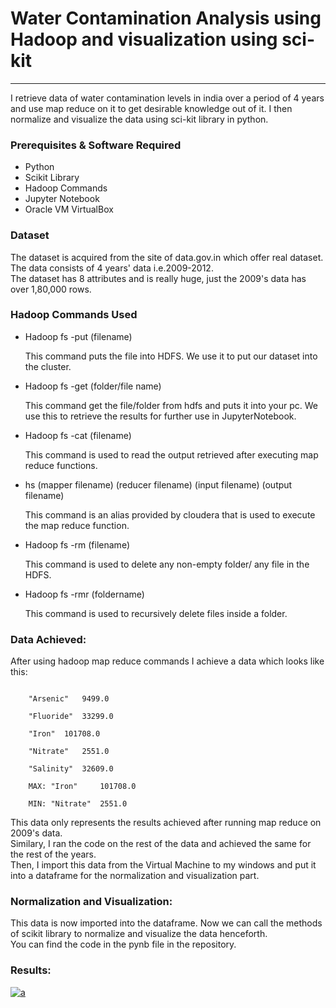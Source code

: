 <!DOCTYPE HTML>
<html>
<body>

<h1> Water Contamination Analysis using Hadoop and visualization using sci-kit</h1>
<hr>
<p> I retrieve data of water contamination levels in india over a period of 4 years and use map reduce on it to get desirable knowledge out of it. I then normalize and visualize the data using sci-kit library in python.</p>

<h3>Prerequisites & Software Required</h3>
<p>
<ul style="list-style-type:disc">
    <li>Python</li>
    <li>Scikit Library</li>
    <li>Hadoop Commands</li>
    <li>Jupyter Notebook</li>
    <li>Oracle VM VirtualBox</li>
</ul>
</p>

<h3>Dataset</h3>

<p>The dataset is acquired from the site of data.gov.in which offer real dataset. 
<br>The data consists of 4 years' data i.e.2009-2012. 
<br>The dataset has 8 attributes and is really huge, just the 2009's data has over 1,80,000 rows.
</p>


<h3>Hadoop Commands Used</h3>
<ul style="list-style-type:disc">
    <li>Hadoop fs -put (filename)</li>
        <p>This command puts the file into HDFS. We use it to put our dataset into the cluster.</p>
    <li>Hadoop fs -get (folder/file name)</li>
        <p> This command get the file/folder from hdfs and puts it into your pc. We use this to retrieve the results for further use in JupyterNotebook.</p>
    <li>Hadoop fs -cat (filename)</li>
        <p> This command is used to read the output retrieved after executing map reduce functions.</p>
    <li> hs (mapper filename) (reducer filename) (input filename) (output filename)</li>
        <p> This command is an alias provided by cloudera that is used to execute the map reduce function.</p>
    <li>Hadoop fs -rm (filename)</li>
        <p> This command is used to delete any non-empty folder/ any file in the HDFS.</p>
    <li>Hadoop fs -rmr (foldername)</li>
        <p> This command is used to recursively delete files inside a folder.</p>
</ul>

<h3>Data Achieved:</h3>
<p>After using hadoop map reduce commands I achieve a data which looks like this:</p>
<code>
    "Arsenic" 	9499.0<br>
    "Fluoride" 	33299.0<br>
    "Iron" 	101708.0<br>
    "Nitrate" 	2551.0<br>
    "Salinity" 	32609.0<br>
    MAX: "Iron" 	101708.0<br>
    MIN: "Nitrate" 	2551.0
</code>
<p>This data only represents the results achieved after running map reduce on 2009's data.<br>
Similary, I ran the code on the rest of the data and achieved the same for the rest of the years.<br>
Then, I import this data from the Virtual Machine to my windows and put it into a dataframe for the normalization and visualization part.</p>

<h3>Normalization and Visualization:</h3>
<p> This data is now imported into the dataframe. Now we can call the methods of scikit library to normalize and visualize the data henceforth.
    <br>You can find the code in the pynb file in the repository.</p>
</p>
<h3>Results:</h2>
    <a href="https://imgbb.com/"><img src="https://image.ibb.co/ksEy9p/a.png" alt="a" border="0"></a>
</body>
</html>